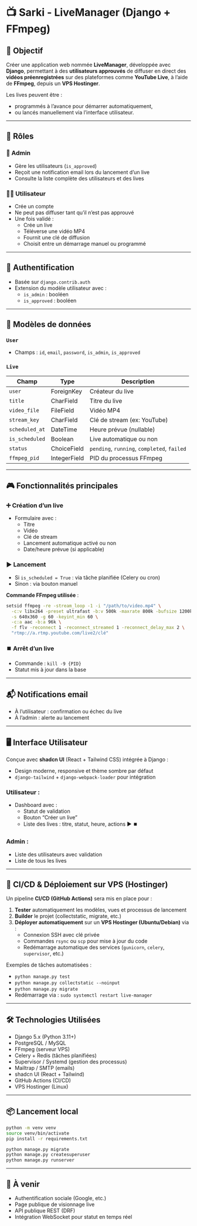 # 📺 Sarki - LiveManager (Django + FFmpeg)

## 🎯 Objectif

Créer une application web nommée **LiveManager**, développée avec **Django**, permettant à des **utilisateurs approuvés** de diffuser en direct des **vidéos préenregistrées** sur des plateformes comme **YouTube Live**, à l’aide de **FFmpeg**, depuis un **VPS Hostinger**.

Les lives peuvent être :
- programmés à l’avance pour démarrer automatiquement,
- ou lancés manuellement via l’interface utilisateur.

---

## 👥 Rôles

### 👑 Admin
- Gère les utilisateurs (`is_approved`)
- Reçoit une notification email lors du lancement d’un live
- Consulte la liste complète des utilisateurs et des lives

### 🙋‍♂️ Utilisateur
- Crée un compte
- Ne peut pas diffuser tant qu’il n’est pas approuvé
- Une fois validé :
  - Crée un live
  - Téléverse une vidéo MP4
  - Fournit une clé de diffusion
  - Choisit entre un démarrage manuel ou programmé

---

## 🔐 Authentification

- Basée sur `django.contrib.auth`
- Extension du modèle utilisateur avec :
  - `is_admin` : booléen
  - `is_approved` : booléen

---

## 🧱 Modèles de données

### `User`
- Champs : `id`, `email`, `password`, `is_admin`, `is_approved`

### `Live`
| Champ         | Type         | Description                                       |
|---------------|--------------|---------------------------------------------------|
| `user`        | ForeignKey   | Créateur du live                                 |
| `title`       | CharField    | Titre du live                                    |
| `video_file`  | FileField    | Vidéo MP4                                         |
| `stream_key`  | CharField    | Clé de stream (ex: YouTube)                      |
| `scheduled_at`| DateTime     | Heure prévue (nullable)                          |
| `is_scheduled`| Boolean      | Live automatique ou non                          |
| `status`      | ChoiceField  | `pending`, `running`, `completed`, `failed`     |
| `ffmpeg_pid`  | IntegerField | PID du processus FFmpeg                          |

---

## 🎮 Fonctionnalités principales

### ➕ Création d’un live
- Formulaire avec :
  - Titre
  - Vidéo
  - Clé de stream
  - Lancement automatique activé ou non
  - Date/heure prévue (si applicable)

### ▶️ Lancement
- Si `is_scheduled = True` : via tâche planifiée (Celery ou cron)
- Sinon : via bouton manuel

**Commande FFmpeg utilisée** :
```bash
setsid ffmpeg -re -stream_loop -1 -i "/path/to/video.mp4" \
  -c:v libx264 -preset ultrafast -b:v 500k -maxrate 800k -bufsize 1200k \
  -s 640x360 -g 60 -keyint_min 60 \
  -c:a aac -b:a 96k \
  -f flv -reconnect 1 -reconnect_streamed 1 -reconnect_delay_max 2 \
  "rtmp://a.rtmp.youtube.com/live2/clé"
```

### ⏹️ Arrêt d’un live
- Commande : `kill -9 {PID}`
- Statut mis à jour dans la base

---

## 📬 Notifications email
- À l’utilisateur : confirmation ou échec du live
- À l’admin : alerte au lancement

---

## 🖥️ Interface Utilisateur

Conçue avec **shadcn UI** (React + Tailwind CSS) intégrée à Django :

- Design moderne, responsive et thème sombre par défaut
- `django-tailwind` + `django-webpack-loader` pour intégration

### Utilisateur :
- Dashboard avec :
  - Statut de validation
  - Bouton “Créer un live”
  - Liste des lives : titre, statut, heure, actions ▶️ ⏹️

### Admin :
- Liste des utilisateurs avec validation
- Liste de tous les lives

---

## 🔄 CI/CD & Déploiement sur VPS (Hostinger)

Un pipeline **CI/CD (GitHub Actions)** sera mis en place pour :

1. **Tester** automatiquement les modèles, vues et processus de lancement
2. **Builder** le projet (collectstatic, migrate, etc.)
3. **Déployer automatiquement** sur un **VPS Hostinger (Ubuntu/Debian)** via :
   - Connexion SSH avec clé privée
   - Commandes `rsync` ou `scp` pour mise à jour du code
   - Redémarrage automatique des services (`gunicorn`, `celery`, `supervisor`, etc.)

Exemples de tâches automatisées :
- `python manage.py test`
- `python manage.py collectstatic --noinput`
- `python manage.py migrate`
- Redémarrage via : `sudo systemctl restart live-manager`

---

## 🛠️ Technologies Utilisées

- Django 5.x (Python 3.11+)
- PostgreSQL / MySQL
- FFmpeg (serveur VPS)
- Celery + Redis (tâches planifiées)
- Supervisor / Systemd (gestion des processus)
- Mailtrap / SMTP (emails)
- shadcn UI (React + Tailwind)
- GitHub Actions (CI/CD)
- VPS Hostinger (Linux)

---

## 📦 Lancement local

```bash
python -m venv venv
source venv/bin/activate
pip install -r requirements.txt

python manage.py migrate
python manage.py createsuperuser
python manage.py runserver
```

---

## 📌 À venir

- Authentification sociale (Google, etc.)
- Page publique de visionnage live
- API publique REST (DRF)
- Intégration WebSocket pour statut en temps réel
